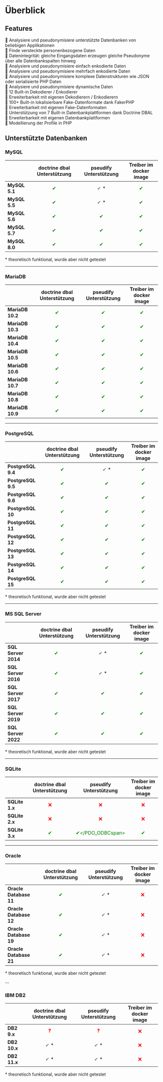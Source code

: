 # Überblick

## Features

&#127881; Analysiere und pseudonymisiere unterstützte Datenbanken von beliebigen Applikationen  
&#127881; Finde versteckte personenbezogene Daten  
&#127881; Datenintegrität: gleiche Eingangsdaten erzeugen gleiche Pseudonyme über alle Datenbankspalten hinweg  
&#127881; Analysiere und pseudonymisiere einfach enkodierte Daten  
&#127881; Analysiere und pseudonymisiere mehrfach enkodierte Daten  
&#127881; Analysiere und pseudonymisiere komplexe Datenstrukturen wie JSON oder serialisierte PHP Daten  
&#127881; Analysiere und pseudonymisiere dynamische Daten  
&#127881; 12 Built-in Dekodierer / Enkodierer  
&#127881; Erweiterbarkeit mit eigenen Dekodierern / Enkodierern  
&#127881; 100+ Built-in lokalisierbare Fake-Datenformate dank FakerPHP  
&#127881; Erweiterbarkeit mit eigenen Fake-Datenformaten  
&#127881; Unterstützung von 7 Built-in Datenbankplattformen dank Doctrine DBAL  
&#127881; Erweiterbarkeit mit eigenen Datenbankplattformen  
&#127881; Modellierung der Profile in PHP  

## Unterstützte Datenbanken

### MySQL

|             |doctrine dbal Unterstützung              |pseudify Unterstützung                         |Treiber im docker image                  |
|:------------|:---------------------------------------:|:---------------------------------------------:|:---------------------------------------:|
|**MySQL 5.1**|<span style="color:green">&#x2714;</span>|<span style="color:grey">&#x2714;</span> &#x2A;|<span style="color:green">&#x2714;</span>|
|**MySQL 5.5**|<span style="color:green">&#x2714;</span>|<span style="color:grey">&#x2714;</span> &#x2A;|<span style="color:green">&#x2714;</span>|
|**MySQL 5.6**|<span style="color:green">&#x2714;</span>|<span style="color:green">&#x2714;</span>      |<span style="color:green">&#x2714;</span>|
|**MySQL 5.7**|<span style="color:green">&#x2714;</span>|<span style="color:green">&#x2714;</span>      |<span style="color:green">&#x2714;</span>|
|**MySQL 8.0**|<span style="color:green">&#x2714;</span>|<span style="color:green">&#x2714;</span>      |<span style="color:green">&#x2714;</span>|

&#x2A; theoretisch funktional, wurde aber nicht getestet

---

### MariaDB

|                |doctrine dbal Unterstützung              |pseudify Unterstützung                   |Treiber im docker image                  |
|:---------------|:---------------------------------------:|:---------------------------------------:|:---------------------------------------:|
|**MariaDB 10.2**|<span style="color:green">&#x2714;</span>|<span style="color:green">&#x2714;</span>|<span style="color:green">&#x2714;</span>|
|**MariaDB 10.3**|<span style="color:green">&#x2714;</span>|<span style="color:green">&#x2714;</span>|<span style="color:green">&#x2714;</span>|
|**MariaDB 10.4**|<span style="color:green">&#x2714;</span>|<span style="color:green">&#x2714;</span>|<span style="color:green">&#x2714;</span>|
|**MariaDB 10.5**|<span style="color:green">&#x2714;</span>|<span style="color:green">&#x2714;</span>|<span style="color:green">&#x2714;</span>|
|**MariaDB 10.6**|<span style="color:green">&#x2714;</span>|<span style="color:green">&#x2714;</span>|<span style="color:green">&#x2714;</span>|
|**MariaDB 10.7**|<span style="color:green">&#x2714;</span>|<span style="color:green">&#x2714;</span>|<span style="color:green">&#x2714;</span>|
|**MariaDB 10.8**|<span style="color:green">&#x2714;</span>|<span style="color:green">&#x2714;</span>|<span style="color:green">&#x2714;</span>|
|**MariaDB 10.9**|<span style="color:green">&#x2714;</span>|<span style="color:green">&#x2714;</span>|<span style="color:green">&#x2714;</span>|

---

### PostgreSQL

|                  |doctrine dbal Unterstützung              |pseudify Unterstützung                         |Treiber im docker image                  |
|:-----------------|:---------------------------------------:|:---------------------------------------------:|:---------------------------------------:|
|**PostgreSQL 9.4**|<span style="color:green">&#x2714;</span>|<span style="color:grey">&#x2714;</span> &#x2A;|<span style="color:green">&#x2714;</span>|
|**PostgreSQL 9.5**|<span style="color:green">&#x2714;</span>|<span style="color:green">&#x2714;</span>      |<span style="color:green">&#x2714;</span>|
|**PostgreSQL 9.6**|<span style="color:green">&#x2714;</span>|<span style="color:green">&#x2714;</span>      |<span style="color:green">&#x2714;</span>|
|**PostgreSQL 10** |<span style="color:green">&#x2714;</span>|<span style="color:green">&#x2714;</span>      |<span style="color:green">&#x2714;</span>|
|**PostgreSQL 11** |<span style="color:green">&#x2714;</span>|<span style="color:green">&#x2714;</span>      |<span style="color:green">&#x2714;</span>|
|**PostgreSQL 12** |<span style="color:green">&#x2714;</span>|<span style="color:green">&#x2714;</span>      |<span style="color:green">&#x2714;</span>|
|**PostgreSQL 13** |<span style="color:green">&#x2714;</span>|<span style="color:green">&#x2714;</span>      |<span style="color:green">&#x2714;</span>|
|**PostgreSQL 14** |<span style="color:green">&#x2714;</span>|<span style="color:green">&#x2714;</span>      |<span style="color:green">&#x2714;</span>|
|**PostgreSQL 15** |<span style="color:green">&#x2714;</span>|<span style="color:green">&#x2714;</span>      |<span style="color:green">&#x2714;</span>|

&#x2A; theoretisch funktional, wurde aber nicht getestet

---

### MS SQL Server

|                   |doctrine dbal Unterstützung              |pseudify Unterstützung                         |Treiber im docker image                  |
|:------------------|:---------------------------------------:|:---------------------------------------------:|:---------------------------------------:|
|**SQL Server 2014**|<span style="color:green">&#x2714;</span>|<span style="color:grey">&#x2714;</span> &#x2A;|<span style="color:green">&#x2714;</span>|
|**SQL Server 2016**|<span style="color:green">&#x2714;</span>|<span style="color:grey">&#x2714;</span> &#x2A;|<span style="color:green">&#x2714;</span>|
|**SQL Server 2017**|<span style="color:green">&#x2714;</span>|<span style="color:green">&#x2714;</span>      |<span style="color:green">&#x2714;</span>|
|**SQL Server 2019**|<span style="color:green">&#x2714;</span>|<span style="color:green">&#x2714;</span>      |<span style="color:green">&#x2714;</span>|
|**SQL Server 2022**|<span style="color:green">&#x2714;</span>|<span style="color:green">&#x2714;</span>      |<span style="color:green">&#x2714;</span>|

&#x2A; theoretisch funktional, wurde aber nicht getestet

---

### SQLite

|              |doctrine dbal Unterstützung              |pseudify Unterstützung                           |Treiber im docker image                  |
|:-------------|:---------------------------------------:|:-----------------------------------------------:|:---------------------------------------:|
|**SQLite 1.x**|<span style="color:red">&#x274C;</span>  |<span style="color:red">&#x274C;</span>          |<span style="color:red">&#x274C;</span>  |
|**SQLite 2.x**|<span style="color:red">&#x274C;</span>  |<span style="color:red">&#x274C;</span>          |<span style="color:red">&#x274C;</span>  |
|**SQLite 3.x**|<span style="color:green">&#x2714;</span>|<span style="color:green">&#x2714;</PDO_ODBCspan>|<span style="color:green">&#x2714;</span>|

---

### Oracle

|                      |doctrine dbal Unterstützung              |pseudify Unterstützung                         |Treiber im docker image                |
|:---------------------|:---------------------------------------:|:---------------------------------------------:|:-------------------------------------:|
|**Oracle Database 11**|<span style="color:green">&#x2714;</span>|<span style="color:grey">&#x2714;</span> &#x2A;|<span style="color:red">&#x274C;</span>|
|**Oracle Database 12**|<span style="color:green">&#x2714;</span>|<span style="color:grey">&#x2714;</span> &#x2A;|<span style="color:red">&#x274C;</span>|
|**Oracle Database 19**|<span style="color:green">&#x2714;</span>|<span style="color:grey">&#x2714;</span> &#x2A;|<span style="color:red">&#x274C;</span>|
|**Oracle Database 21**|<span style="color:green">&#x2714;</span>|<span style="color:grey">&#x2714;</span> &#x2A;|<span style="color:red">&#x274C;</span>|

&#x2A; theoretisch funktional, wurde aber nicht getestet

--

### IBM DB2

|            |doctrine dbal Unterstützung                    |pseudify Unterstützung                         |Treiber im docker image                  |
|:-----------|:---------------------------------------------:|:---------------------------------------------:|:---------------------------------------:|
|**DB2 9.x** |<span style="color:red">&#x2753;</span>        |<span style="color:red">&#x2753;</span>        |<span style="color:red">&#x274C;</span>  |
|**DB2 10.x**|<span style="color:grey">&#x2714;</span> &#x2A;|<span style="color:grey">&#x2714;</span> &#x2A;|<span style="color:red">&#x274C;</span>  |
|**DB2 11.x**|<span style="color:grey">&#x2714;</span> &#x2A;|<span style="color:grey">&#x2714;</span> &#x2A;|<span style="color:red">&#x274C;</span>  |

&#x2A; theoretisch funktional, wurde aber nicht getestet
